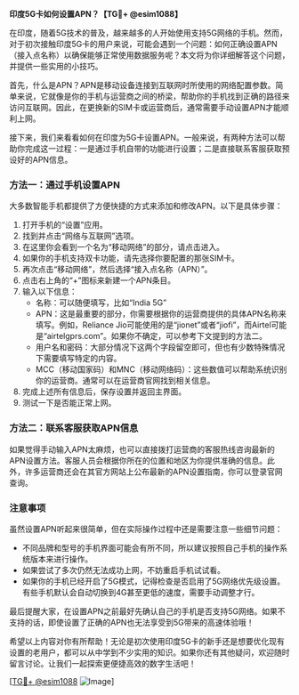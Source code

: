 **印度5G卡如何设置APN？【TG💪+ @esim1088】**

在印度，随着5G技术的普及，越来越多的人开始使用支持5G网络的手机。然而，对于初次接触印度5G卡的用户来说，可能会遇到一个问题：如何正确设置APN（接入点名称）以确保能够正常使用数据服务呢？本文将为你详细解答这个问题，并提供一些实用的小技巧。

首先，什么是APN？APN是移动设备连接到互联网时所使用的网络配置参数。简单来说，它就像是你的手机与运营商之间的桥梁，帮助你的手机找到正确的路径来访问互联网。因此，在更换新的SIM卡或运营商后，通常需要手动设置APN才能顺利上网。

接下来，我们来看看如何在印度为5G卡设置APN。一般来说，有两种方法可以帮助你完成这一过程：一是通过手机自带的功能进行设置；二是直接联系客服获取预设好的APN信息。

### 方法一：通过手机设置APN

大多数智能手机都提供了方便快捷的方式来添加和修改APN。以下是具体步骤：

1. 打开手机的“设置”应用。
2. 找到并点击“网络与互联网”选项。
3. 在这里你会看到一个名为“移动网络”的部分，请点击进入。
4. 如果你的手机支持双卡功能，请先选择你要配置的那张SIM卡。
5. 再次点击“移动网络”，然后选择“接入点名称（APN）”。
6. 点击右上角的“+”图标来新建一个APN条目。
7. 输入以下信息：
   - 名称：可以随便填写，比如“India 5G”
   - APN：这是最重要的部分，你需要根据你的运营商提供的具体APN名称来填写。例如，Reliance Jio可能使用的是“jionet”或者“jiofi”，而Airtel可能是“airtelgprs.com”。如果你不确定，可以参考下文提到的方法二。
   - 用户名和密码：大部分情况下这两个字段留空即可，但也有少数特殊情况下需要填写特定的内容。
   - MCC（移动国家码）和MNC（移动网络码）：这些数值可以帮助系统识别你的运营商。通常可以在运营商官网找到相关信息。
8. 完成上述所有信息后，保存设置并返回主界面。
9. 测试一下是否能正常上网。

### 方法二：联系客服获取APN信息

如果觉得手动输入APN太麻烦，也可以直接拨打运营商的客服热线咨询最新的APN设置方法。客服人员会根据你所在的位置和地区为你提供准确的信息。此外，许多运营商还会在其官方网站上公布最新的APN设置指南，你可以登录官网查询。

### 注意事项

虽然设置APN听起来很简单，但在实际操作过程中还是需要注意一些细节问题：

- 不同品牌和型号的手机界面可能会有所不同，所以建议按照自己手机的操作系统版本来进行操作。
- 如果尝试了多次仍然无法成功上网，不妨重启手机试试看。
- 如果你的手机已经开启了5G模式，记得检查是否启用了5G网络优先级设置。有些手机默认会自动切换到4G甚至更低的速度，需要手动调整才行。

最后提醒大家，在设置APN之前最好先确认自己的手机是否支持5G网络。如果不支持的话，即使设置了正确的APN也无法享受到5G带来的高速体验哦！

希望以上内容对你有所帮助！无论是初次使用印度5G卡的新手还是想要优化现有设置的老用户，都可以从中学到不少实用的知识。如果你还有其他疑问，欢迎随时留言讨论。让我们一起探索更便捷高效的数字生活吧！

[[TG💪+ @esim1088](https://t.me/s/esim1088) ![Image](https://i.postimg.cc/4NQfJmqS/Snipaste-2025-05-13-00-14-12.png)]